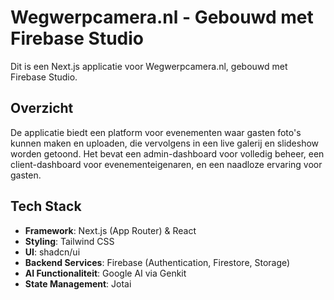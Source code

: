 # Wegwerpcamera.nl - Gebouwd met Firebase Studio

Dit is een Next.js applicatie voor Wegwerpcamera.nl, gebouwd met Firebase Studio.

## Overzicht

De applicatie biedt een platform voor evenementen waar gasten foto's kunnen maken en uploaden, die vervolgens in een live galerij en slideshow worden getoond. Het bevat een admin-dashboard voor volledig beheer, een client-dashboard voor evenementeigenaren, en een naadloze ervaring voor gasten.

## Tech Stack

- **Framework**: Next.js (App Router) & React
- **Styling**: Tailwind CSS
- **UI**: shadcn/ui
- **Backend Services**: Firebase (Authentication, Firestore, Storage)
- **AI Functionaliteit**: Google AI via Genkit
- **State Management**: Jotai
